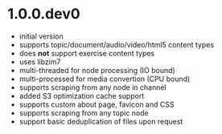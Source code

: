 # 1.0.0.dev0

- initial version
- supports topic/document/audio/video/html5 content types
- does **not** support exercise content types
- uses libzim7
- multi-threaded for node processing (IO bound)
- multi-processed for media convertion (CPU bound)
- supports scraping from any node in channel
- added S3 optimization cache support
- supports custom about page, favicon and CSS
- supports scraping from any topic node
- support basic deduplication of files upon request
